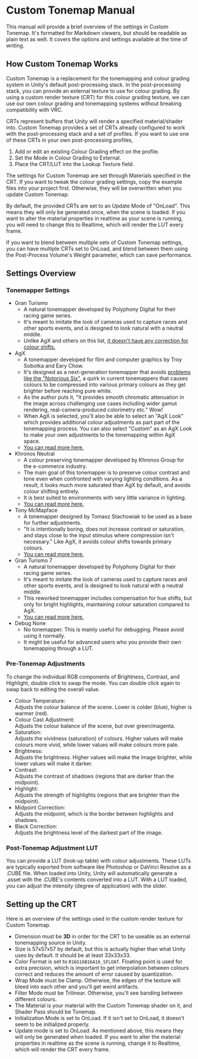 # Custom Tonemap Manual
This manual will provide a brief overview of the settings in Custom Tonemap. It's formatted for Markdown viewers, but should be readable as plain text as well. It covers the options and settings available at the time of writing.

## How Custom Tonemap Works
Custom Tonemap is a replacement for the tonemapping and colour grading system in Unity's default post-processing stack. In the post-processing stack, you can provide an external texture to use for colour grading. By using a custom render texture (CRT) for this colour grading texture, we can use our own colour grading and tonemapping systems without breaking compatibility with VRC. 

CRTs represent buffers that Unity will render a specified material/shader into. Custom Tonemap provides a set of CRTs already configured to work with the post-processing stack and a set of profiles. If you want to use one of these CRTs in your own post-processing profiles, 
1. Add or edit an existing Colour Grading effect on the profile. 
2. Set the Mode in Colour Grading to External.
3. Place the CRT/LUT into the Lookup Texture field. 

The settings for Custom Tonemap are set through Materials specified in the CRT. If you want to tweak the colour grading settings, copy the example files into your project first. Otherwise, they will be overwritten when you update Custom Tonemap. 

By default, the provided CRTs are set to an Update Mode of "OnLoad". This means they will only be generated once, when the scene is loaded. If you want to alter the material properties in realtime as your scene is running, you will need to change this to Realtime, which will render the LUT every frame. 

If you want to blend between multiple sets of Custom Tonemap settings, you can have multiple CRTs set to OnLoad, and blend between them using the Post-Process Volume's Weight parameter, which can save performance. 

## Settings Overview
### Tonemapper Settings 
- Gran Turismo
    - A natural tonemapper developed by Polyphony Digital for their racing game series. 
    - It's meant to imitate the look of cameras used to capture races and other sports events, and is designed to look natural with a neutral middle. 
    - Unlike AgX and others on this list, [it doesn't have any correction for colour shifts.](https://github.com/user-attachments/assets/be21b79b-132f-4a2f-a37e-47a28cb5c1af)
- AgX
    - A tonemapper developed for film and computer graphics by Troy Sobotka and Eary Chow. 
    - It's designed as a next-generation tonemapper that avoids [problems like the "Notorious Six"](https://user-images.githubusercontent.com/59176246/228655449-0b9b5e7b-e962-400f-bfb5-56c104bc7cd9.png), a quirk in current tonemappers that causes colours to be compressed into various primary colours as they get brighter before reaching pure white. 
    - As the author puts it, "It provides smooth chromatic attenuation in the image across challenging use cases including wider gamut rendering, real-camera-produced colorimetry etc." Wow! 
    - When AgX is selected, you'll also be able to select an "AgX Look" which provides additional colour adjustments as part part of the tonemapping process. You can also select "Custom" as an AgX Look to make your own adjustments to the tonemapping within AgX space. 
    - [You can read more here.](https://github.com/EaryChow/AgX)
- Khronos Neutral
    - A colour preserving tonemapper developed by Khronos Group for the e-commerce industry. 
    - The main goal of this tonemapper is to preserve colour contrast and tone even when confronted with varying lighting conditions. As a result, it looks much more saturated than AgX by default, and avoids colour shifting entirely. 
    - It is best suited to environments with very little variance in lighting. 
    - [You can read more here.](https://modelviewer.dev/examples/tone-mapping)
- Tony McMapface
    - A tonemapper designed by Tomasz Stachowiak to be used as a base for further adjustments. 
    - "It is intentionally boring, does not increase contrast or saturation, and stays close to the input stimulus where compression isn't necessary." Like AgX, it avoids colour shifts towards primary colours.
    - [You can read more here.](https://github.com/h3r2tic/tony-mc-mapface)
- Gran Turismo 7
    - A natural tonemapper developed by Polyphony Digital for their racing game series. 
    - It's meant to imitate the look of cameras used to capture races and other sports events, and is designed to look natural with a neutral middle. 
    - This reworked tonemapper includes compensation for hue shifts, but only for bright highlights, maintaining colour saturation compared to AgX.
    - [You can read more here.](https://blog.selfshadow.com/publications/s2025-shading-course/pdi/s2025_pbs_pdi_slides.pdf)
- Debug None
    - No tonemapper. This is mainly useful for debugging. Please avoid using it normally. 
    - It might be useful for advanced users who you provide their own tonemapping through a LUT.

### Pre-Tonemap Adjustments
To change the individual RGB components of Brightness, Contrast, and Highlight, double click to swap the mode. You can double click again to swap back to editing the overall value.

- Colour Temperature: <br />Adjusts the colour balance of the scene. Lower is colder (blue), higher is warmer (red). 
- Colour Cast Adjustment: <br />Adjusts the colour balance of the scene, but over green/magenta. 
- Saturation: <br />Adjusts the vividness (saturation) of colours. Higher values will make colours more vivid, while lower values will make colours more pale. 
- Brightness: <br />Adjusts the brightness. Higher values will make the image brighter, while lower values will make it darker.
- Contrast: <br />Adjusts the contrast of shadows (regions that are darker than the midpoint). 
- Highlight: <br />Adjusts the strength of highlights (regions that are brighter than the midpoint).
- Midpoint Correction: <br />Adjusts the midpoint, which is the border between highlights and shadows. 
- Black Correction: <br />Adjusts the brightness level of the darkest part of the image. 

### Post-Tonemap Adjustment LUT
You can provide a LUT (look-up table) with colour adjustments. These LUTs are typically exported from software like Photoshop or DaVinci Resolve as a .CUBE file. When loaded into Unity, Unity will automatically generate a .asset with the .CUBE's contents converted into a LUT. With a LUT loaded, you can adjust the intensity (degree of application) with the slider. 

## Setting up the CRT
Here is an overview of the settings used in the custom render texture for Custom Tonemap. 
- Dimension must be **3D** in order for the CRT to be useable as an external tonemapping source in Unity.
- Size is 57x57x57 by default, but this is actually higher than what Unity uses by default. It should be at least 33x33x33. 
- Color Format is set to `R16G16B16A16_SFLOAT`. Floating point is used for extra precision, which is important to get interpolation between colours correct and reduces the amount of error caused by quantization.
- Wrap Mode must be Clamp. Otherwise, the edges of the texture will bleed into each other and you'll get weird artifacts.
- Filter Mode must be Trilinear. Otherwise, you'll see banding between different colours.
- The Material is your material with the Custom Tonemap shader on it, and Shader Pass should be Tonemap.
- Initialization Mode is set to OnLoad. If it isn't set to OnLoad, it doesn't seem to be initialized properly. 
- Update mode is set to OnLoad. As mentioned above, this means they will only be generated when loaded. If you want to alter the material properties in realtime as the scene is running, change it to Realtime, which will render the CRT every frame. 
